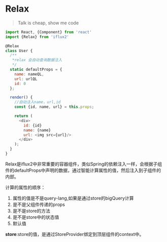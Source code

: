 # Relax

> Talk is cheap, show me code

```js
import React, {Component} from 'react'
import {Relax} from 'iflux2'

@Relax
class User {
  /**
   *relax 会自动查询数据注入
   */
  static defaultProps = {
    name: nameQL,
    url: urlQL
    id: 0
  };

  render() {
    //自动注入name，url,id
    const {id, name, url} = this.props;

    return (
      <div>
        id: {id}
        name: {name}
        url: <img src={url}/>
      </div>
    );
  }
}
```

Relax是iflux2中非常重要的容器组件，类似Spring的依赖注入一样，会根据子组件的defaultProps中声明的数据，通过智能计算属性的值，然后注入到子组件的内部。

计算的属性的顺序：
1. 属性的值是不是query-lang,如果是通过store的bigQuery计算
2. 是不是父组件传递的props
3. 是不是store的方法
4. 是不是store中的状态值
5. 默认值

__store__:store的值，是通过StoreProvider绑定到顶层组件的context中。
